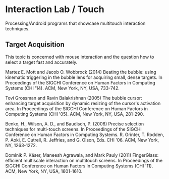 # Interaction Lab / Touch

Processing/Android programs that showcase multitouch interaction techniques.

## Target Acquisition

This topic is concerned with mouse interaction and the question how
to select a target fast and accurately.

Martez E. Mott and Jacob O. Wobbrock (2014) Beating the bubble: using kinematic triggering in the bubble lens for acquiring small, dense targets. In Proceedings of the SIGCHI Conference on Human Factors in Computing Systems (CHI '14). ACM, New York, NY, USA, 733-742.

Tovi Grossman and Ravin Balakrishnan (2005) The bubble cursor: enhancing target acquisition by dynamic resizing of the cursor's activation area. In Proceedings of the SIGCHI Conference on Human Factors in Computing Systems (CHI '05). ACM, New York, NY, USA, 281-290.

Benko, H., Wilson, A. D., and Baudisch, P. (2006) Precise selection techniques for multi-touch screens. In Proceedings of the SIGCHI Conference on Human Factors in Computing Systems. R. Grinter, T. Rodden, P. Aoki, E. Cutrell, R. Jeffries, and G. Olson, Eds. CHI '06. ACM, New York, NY, 1263-1272.

Dominik P. Käser, Maneesh Agrawala, and Mark Pauly (2011) FingerGlass: efficient multiscale interaction on multitouch screens. In Proceedings of the SIGCHI Conference on Human Factors in Computing Systems (CHI '11). ACM, New York, NY, USA, 1601-1610.
